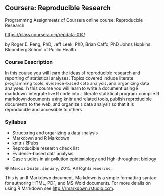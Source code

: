 
## Coursera: Reproducible Research

Programming Assignments of Coursera online course: Reproducible Research
 
https://class.coursera.org/repdata-010/

by Roger D. Peng, PhD, Jeff Leek, PhD, Brian Caffo, PhD
Johns Hopkins. Bloomberg School of Public Health

### Course Description

In this course you will learn the ideas of reproducible research and reporting of statistical analyses. Topics covered include literate programming tools, evidence-based data analysis, and organizing data analyses. In this course you will learn to write a document using R markdown, integrate live R code into a literate statistical program, compile R markdown documents using knitr and related tools, publish reproducible documents to the web, and organize a data analysis so that it is reproducible and accessible to others.

### Syllabus

* Structuring and organizing a data analysis
* Markdown and R Markdown
* knitr / RPubs
* Reproducible research check list
* Evidence-based data analysis
* Case studies in air pollution epidemiology and high-throughput biology   


© Marcos Gestal. January, 2015. All Rights reserved.

This is an R Markdown document. Markdown is a simple formatting syntax for authoring HTML, PDF, and MS Word documents. For more details on using R Markdown see <http://rmarkdown.rstudio.com>.
